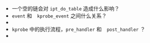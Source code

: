 * 一个空的链会对 `ipt_do_table` 造成什么影响？
* `event` 和　`kprobe_event` 之间什么关系？
* 
* `kprobe` 中的执行流程，`pre_handler` 和　`post_handler` ？
* 









